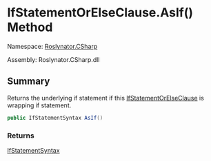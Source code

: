 # IfStatementOrElseClause\.AsIf\(\) Method

Namespace: [Roslynator.CSharp](../../README.md)

Assembly: Roslynator\.CSharp\.dll

## Summary

Returns the underlying if statement if this [IfStatementOrElseClause](../README.md) is wrapping if statement\.

```csharp
public IfStatementSyntax AsIf()
```

### Returns

[IfStatementSyntax](https://docs.microsoft.com/en-us/dotnet/api/microsoft.codeanalysis.csharp.syntax.ifstatementsyntax)

